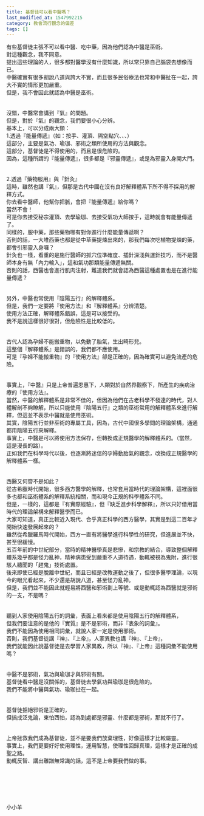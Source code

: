 ```yaml
---
title: 基督徒可以看中醫嗎？
last_modified_at: 1547992215
category: 教會流行觀念的偏差
tags: []
---
```


<p>有些基督徒主張不可以看中醫、吃中藥，因為他們認為中醫是巫術。<br/>對這種觀念，我不同意。<br/>提出這些理論的人，很多都對醫學沒有什麼知識，所以常只靠自己腦袋去想像而已。<br/><!--more-->中醫確實有很多胡說八道與誇大不實，而且很多民俗療法也常和中醫扯在一起，誇大不實的情形更加嚴重。<br/>但是，我不會因此就認為中醫是巫術。<br/> <br/><br/>沒錯，中醫常會講到『氣』的問題。<br/>但是，對於『氣』的觀念，我們要很小心分辨。<br/>基本上，可以分成兩大類：<br/>1.透過『能量傳遞』（如：按手、灌頂、隔空點穴、、、）<br/>這部分，主要是氣功、瑜珈、邪術之類所使用的方法與觀念。<br/>這部分，基督徒是不得使用的，而且是很危險的。<br/>因為，這種所謂的『能量傳遞』，很多都是『邪靈傳遞』，或是為邪靈入身開大門。<br/> <br/><br/>2.透過『藥物服用』與『針灸』<br/>這時，雖然也講『氣』，但那是古代中國在沒有良好解釋體系下所不得不採用的解釋方式。<br/>你去看中醫師，他幫你把脈，會把『能量傳遞』給你嗎？<br/>當然不會！<br/>可是你去接受秘宗灌頂、去學瑜珈、去接受氣功大師按手，這時就會有能量傳遞了。<br/>同樣的，服中藥，那些藥物哪有對你進行什麼能量傳遞啊？<br/>否則的話，一大堆西藥也都是從中草藥提煉出來的，那我們每次吃植物提煉的藥，都會引邪靈入身囉？<br/>針灸也一樣，看重的是施行醫師的抓穴位準確度、插針深淺與運針技巧，而不是醫師本身有無「內力輸入」，這和氣功那類能量傳遞無關。<br/>否則的話，西醫也會進行肌肉注射，難道我們就會認為西醫這種處置也是在進行能量傳遞？<br/><br/> <br/>另外，中醫也常使用『陰陽五行』的解釋體系。<br/>但是，我們一定要將『使用方法』和『解釋體系』分辨清楚。<br/>使用方法正確，解釋體系錯誤，這是可以接受的。<br/>我不是說這樣很好很對，但危險性是比較低的。<br/> <br/><br/>古代人認為孕婦不能搬重物，以免動了胎氣，生出畸形兒。<br/>這整個『解釋體系』是錯誤的，我們都不應使用。<br/>可是『孕婦不能搬重物』的『使用方法』卻是正確的，因為確實可以避免流產的危險。<br/> <br/><br/>事實上，『中醫』只是上帝普遍恩惠下，人類對於自然界觀察下，所產生的疾病治療的『使用方法』。<br/>當然，中醫的解釋體系是非常不佳的，但因為他們在古老科學不發達的時代，對人體解剖不夠瞭解，所以只能使用『陰陽五行』之類的巫術常用的解釋體系來進行解釋，但這並不表示中醫就是使用巫術。<br/>其實，陰陽五行並非巫術的專屬工具，因為，古代中國很多學問的理論架構，通通都用陰陽五行來解釋。<br/>事實上，中醫是可以將使用方法保存，但轉換成正規醫學的解釋體系的。（當然，這是漫長的路）。<br/>正如我們在科學時代以後，也逐漸將迷信的孕婦動胎氣的觀念，改換成正規醫學的解釋體系一樣。<br/> <br/><br/>西醫又何嘗不是如此？<br/>從古希臘時代開始，很多西方醫學的解釋，也常套用當時代的理論架構，這裡面很多也都和巫術體系的解釋系統相關，而和現今正規的科學體系不同。<br/>但是，一樣的，這都是『有實際經驗』，但『缺乏進步科學解釋』，所以只好借用當時代的理論架構來解釋醫學而已。<br/>大家可知道，真正比較近入現代、合乎真正科學的西方醫學，其實是到這二百年才開始快速發展起來的？<br/>雖然從希臘羅馬時代開始，西方一直有將醫學進行科學性的研究，但進展並不快，甚至很緩慢。<br/>五百年前的中世紀部分，當時的精神醫學真是悲慘，和宗教的結合，導致整個解釋體系幾乎都是怪力亂神，精神病患受到嚴重不人道待遇，動輒被視為鬼附，進行很駭人聽聞的「趕鬼」技術處置。<br/>後來即使已經是脫離中世紀，而且已經是改教運動之後了，但很多醫學理論，以現今的眼光看起來，不少還是胡說八道，甚至怪力亂神。<br/>但是，我們並不能因此就輕易將西醫和邪術劃上等號、或是動輒認為西醫就是邪術的一支，不是嗎？<br/><br/><br/>聽到人家使用陰陽五行的詞彙，表面上看來都是使用陰陽五行的解釋體系，<br/>但我們要注意的是他的『實質』是不是邪術，而非『表象的詞彙』。<br/>我們不能因為使用相同詞彙，就說人家一定是使用邪術。<br/>否則，我們基督徒講『神』、『上帝』，人家異教也講『神』、『上帝』，<br/>我們就能因此說基督徒是去學習人家異教，所以『神』、『上帝』這種詞彙不能使用嗎？<br/> <br/><br/>中醫不是邪術，氣功與瑜珈才與邪術有關。<br/> 基督徒看中醫是沒關係的，基督徒去學氣功與瑜珈是很危險的。<br/>我們不能將中醫與氣功、瑜珈扯在一起。<br/><br/><br/>基督徒拒絕邪術是正確的，<br/>但搞成泛鬼論，東怕西怕，認為到處都是邪靈、什麼都是邪術，那就不行了。<br/><br/><br/>上帝拯救我們成為基督徒，並不是要我們放棄理性，好像這樣才比較屬靈。<br/>事實上，我們更要好好使用理性，運用智慧，使理性回歸真理，這樣才是正確的成聖之路。<br/>動輒反智、講出離譜無常識的話，這不是上帝要我們做的事。<br/><br/><br/><br/><br/><br/><br/>小小羊<br/><br/><br/><br/><br/><br/>
</p>